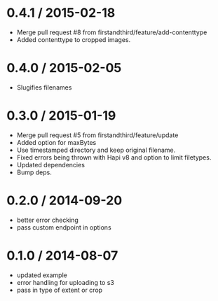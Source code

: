
0.4.1 / 2015-02-18
==================

  * Merge pull request #8 from firstandthird/feature/add-contenttype
  * Added contenttype to cropped images.

0.4.0 / 2015-02-05
==================

  * Slugifies filenames


0.3.0 / 2015-01-19
==================

  * Merge pull request #5 from firstandthird/feature/update
  * Added option for maxBytes
  * Use timestamped directory and keep original filename.
  * Fixed errors being thrown with Hapi v8 and option to limit filetypes.
  * Updated dependencies
  * Bump deps.

0.2.0 / 2014-09-20 
==================

  * better error checking
  * pass custom endpoint in options

0.1.0 / 2014-08-07 
==================

  * updated example
  * error handling for uploading to s3
  * pass in type of extent or crop
